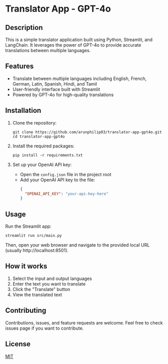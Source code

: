 # Translator App - GPT-4o

## Description
This is a simple translator application built using Python, Streamlit, and LangChain. It leverages the power of GPT-4o to provide accurate translations between multiple languages.

## Features
- Translate between multiple languages including English, French, German, Latin, Spanish, Hindi, and Tamil
- User-friendly interface built with Streamlit
- Powered by GPT-4o for high-quality translations

## Installation

1. Clone the repository:
   ```
   git clone https://github.com/arunphilip03/translator-app-gpt4o.git
   cd translator-app-gpt4o
   ```

2. Install the required packages:
   ```
   pip install -r requirements.txt
   ```

3. Set up your OpenAI API key:
   - Open the `config.json` file in the project root
   - Add your OpenAI API key to the file:
     ```json
     {
       "OPENAI_API_KEY": "your-api-key-here"
     }
     ```

## Usage

Run the Streamlit app:
```
streamlit run src/main.py
```

Then, open your web browser and navigate to the provided local URL (usually http://localhost:8501).

## How it works
1. Select the input and output languages
2. Enter the text you want to translate
3. Click the "Translate" button
4. View the translated text

## Contributing
Contributions, issues, and feature requests are welcome. Feel free to check issues page if you want to contribute.

## License
[MIT](https://choosealicense.com/licenses/mit/)
